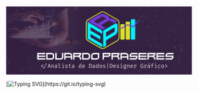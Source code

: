 ![capa](https://github.com/EduPraseres/EduPraseres/blob/main/Capa-github2.png?raw=true)

[![Typing SVG](https://readme-typing-svg.herokuapp.com?color=311E3E&size=30&lines=Ol%C3%A1%2C+Seja+Bem+Vindo!;Me+chamo+Eduardo...;Sou+Analista+de+Dados;e+Designer+Gr%C3%A1fico.;Adoro+n%C3%BAmeros%2C+gr%C3%A1ficos+;e+coisas+criativas...;Fique+a+vontade+por+aqui;e+volte+sempre!)](https://git.io/typing-svg)


<!--
**EduPraseres/EduPraseres** is a ✨ _special_ ✨ repository because its `README.md` (this file) appears on your GitHub profile.

Here are some ideas to get you started:

- 🔭 I’m currently working on ...
- 🌱 I’m currently learning ...
- 👯 I’m looking to collaborate on ...
- 🤔 I’m looking for help with ...
- 💬 Ask me about ...
- 📫 How to reach me: ...
- 😄 Pronouns: ...
- ⚡ Fun fact: ...
-->
